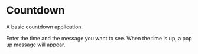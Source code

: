 # Countdown
A basic countdown application.

Enter the time and the message you want to see. When the time is up, a pop up message will appear.
